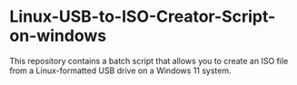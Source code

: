 # Linux-USB-to-ISO-Creator-Script-on-windows
This repository contains a batch script that allows you to create an ISO file from a Linux-formatted USB drive on a Windows 11 system.
